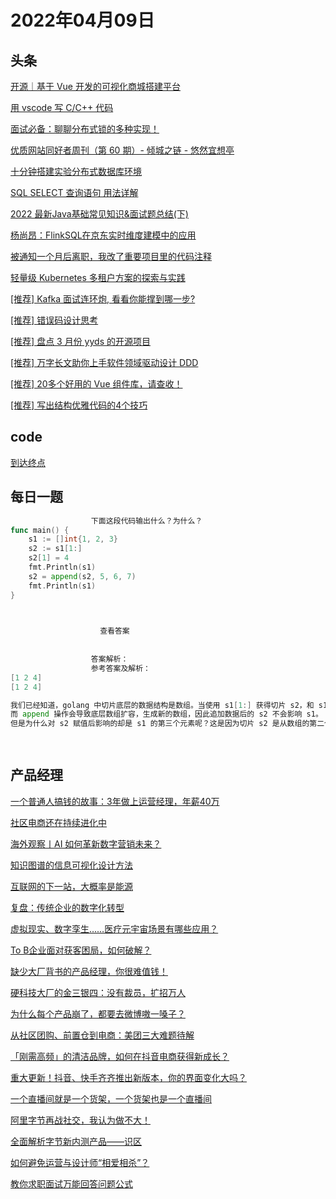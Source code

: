 # 2022年04月09日
## 头条

[开源｜基于 Vue 开发的可视化商城搭建平台](https://toutiao.io/k/48imbcu)

[用 vscode 写 C/C++ 代码](https://toutiao.io/k/e3l7be3)

[面试必备：聊聊分布式锁的多种实现！](https://toutiao.io/k/kypk9q4)

[优质网站同好者周刊（第 60 期）- 倾城之链 - 悠然宜想亭](https://toutiao.io/k/lsj3633)

[十分钟搭建实验分布式数据库环境](https://toutiao.io/k/ouiv7ej)

[SQL SELECT 查询语句 用法详解](https://toutiao.io/k/nhw3gsv)

[2022 最新Java基础常见知识&面试题总结(下)](https://toutiao.io/k/yz9mbg6)

[杨尚昂：FlinkSQL在京东实时维度建模中的应用](https://toutiao.io/k/81ouxgp)

[被通知一个月后离职，我改了重要项目里的代码注释](https://toutiao.io/k/tnvopep)

[轻量级 Kubernetes 多租户方案的探索与实践](https://toutiao.io/k/f2sn81a)

[[推荐] Kafka 面试连环炮, 看看你能撑到哪一步?](https://toutiao.io/k/z30ehzv)

[[推荐] 错误码设计思考](https://toutiao.io/k/qas5y3j)

[[推荐] 盘点 3 月份 yyds 的开源项目](https://toutiao.io/k/79431xa)

[[推荐] 万字长文助你上手软件领域驱动设计 DDD](https://toutiao.io/k/72nuj7z)

[[推荐] 20多个好用的 Vue 组件库，请查收！](https://toutiao.io/k/sskayyw)

[[推荐] 写出结构优雅代码的4个技巧](https://toutiao.io/k/6cddvzi)



## code

[到达终点](https://leetcode-cn.com/problems/reaching-points)



## 每日一题

```go
                  下面这段代码输出什么？为什么？
func main() {
	s1 := []int{1, 2, 3}
	s2 := s1[1:]
	s2[1] = 4
	fmt.Println(s1)
	s2 = append(s2, 5, 6, 7)
	fmt.Println(s1)
}


                  
                    查看答案
                  
                
                  答案解析：
                  参考答案及解析：
[1 2 4]
[1 2 4]

我们已经知道，golang 中切片底层的数据结构是数组。当使用 s1[1:] 获得切片 s2，和 s1 共享同一个底层数组，这会导致 s2[1] = 4 语句影响 s1。
而 append 操作会导致底层数组扩容，生成新的数组，因此追加数据后的 s2 不会影响 s1。
但是为什么对 s2 赋值后影响的却是 s1 的第三个元素呢？这是因为切片 s2 是从数组的第二个元素开始，s2 索引为 1 的元素对应的是 s1 索引为 2 的元素。

                
```


## 产品经理

[一个普通人搞钱的故事：3年做上运营经理，年薪40万](http://www.woshipm.com/online/5379056.html)

[社区电商还在持续进化中](http://www.woshipm.com/it/5386643.html)

[​海外观察丨AI 如何革新数字营销未来？](http://www.woshipm.com/ai/5386246.html)

[知识图谱的信息可视化设计方法](http://www.woshipm.com/pd/5386755.html)

[互联网的下一站，大概率是能源](http://www.woshipm.com/it/5386877.html)

[复盘：传统企业的数字化转型](http://www.woshipm.com/pd/5386155.html)

[虚拟现实、数字孪生……医疗元宇宙场景有哪些应用？](http://www.woshipm.com/it/5387010.html)

[To B企业面对获客困局，如何破解？](http://www.woshipm.com/operate/5386590.html)

[缺少大厂背书的产品经理，你很难值钱！](http://www.woshipm.com/online/5387172.html)

[硬科技大厂的金三银四：没有裁员，扩招万人](http://www.woshipm.com/it/5385961.html)

[为什么每个产品崩了，都要去微博嗷一嗓子？](http://www.woshipm.com/marketing/5386566.html)

[从社区团购、前置仓到电商：美团三大难题待解](http://www.woshipm.com/it/5385268.html)

[「刚需高频」的清洁品牌，如何在抖音电商获得新成长？](http://www.woshipm.com/marketing/5383430.html)

[重大更新！抖音、快手齐齐推出新版本，你的界面变化大吗？](http://www.woshipm.com/it/5386960.html)

[一个直播间就是一个货架，一个货架也是一个直播间](http://www.woshipm.com/marketing/5386726.html)

[阿里字节再战社交，我认为做不大！](http://www.woshipm.com/it/5386762.html)

[全面解析字节新内测产品——识区](http://www.woshipm.com/evaluating/5385177.html)

[如何避免运营与设计师“相爱相杀”？](http://www.woshipm.com/zhichang/5382911.html)

[教你求职面试万能回答问题公式](http://www.woshipm.com/zhichang/5384406.html)


